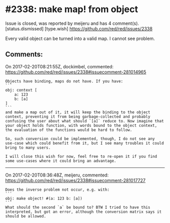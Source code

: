
#2338: make map! from object
================================================================================
Issue is closed, was reported by meijeru and has 4 comment(s).
[status.dismissed] [type.wish]
<https://github.com/red/red/issues/2338>

Every valid object can be turned into a valid map. I cannot see problem.


Comments:
--------------------------------------------------------------------------------

On 2017-02-20T08:21:55Z, dockimbel, commented:
<https://github.com/red/red/issues/2338#issuecomment-281014965>

    Objects have binding, maps do not have. If you have:
    ```
    obj: context [
        a: 123
        b: [a]
    ]
    ```
    and make a map out of it, it will keep the binding to the object context, preventing it from being garbage-collected and probably confusing the user about what should `[a]` reduce to. Now imagine that your object holds function, with words bound to the object context, the evaluation of the functions would be hard to follow.
    
    So, such conversion could be implemented, though, I do not see any use-case which could benefit from it, but I see many troubles it could bring to many users.
    
    I will close this wish for now, feel free to re-open it if you find some use-cases where it could bring an advantage.

--------------------------------------------------------------------------------

On 2017-02-20T08:36:48Z, meijeru, commented:
<https://github.com/red/red/issues/2338#issuecomment-281017727>

    Does the inverse problem not occur, e.g. with:
    ```
    obj: make object! #(a: 123 b: [a])
    ```
    What should the second `a` be bound to? BTW I tried to have this interpreted, but got an error, although the conversion matrix says it should be allowed.

